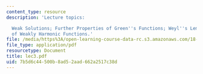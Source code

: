 ```yaml
---
content_type: resource
description: 'Lecture topics:

  Weak Solutions; Further Properties of Green''s Functions; Weyl''s Lemma: Regularity
  of Weakly Harmonic Functions.'
file: /media/https%3A/open-learning-course-data-rc.s3.amazonaws.com/18-156-differential-analysis-spring-2004/7b5d6c44500b8ad52aad662a2517c38d_lec3.pdf
file_type: application/pdf
resourcetype: Document
title: lec3.pdf
uid: 7b5d6c44-500b-8ad5-2aad-662a2517c38d
---
```


